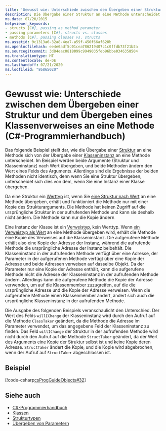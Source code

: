 ```yaml
---
title: 'Gewusst wie: Unterschiede zwischen dem Übergeben einer Struktur und dem Übergeben eines Klassenverweises an eine Methode – C#-Programmierhandbuch'
description: Die Übergabe einer Struktur an eine Methode unterscheidet sich von der Übergabe einer Klasseninstanz an eine Methode in C#. In diesem Beispiel werden die Struktur und die Klasseninstanz als Werte übergeben.
ms.date: 07/20/2015
helpviewer_keywords:
- structs [C#], passing as method parameter
- passing parameters [C#], structs vs. classes
- methods [C#], passing classes vs. structs
ms.assetid: 9c1313a6-32a8-4ea7-a59f-450f66af628b
ms.openlocfilehash: ee4e6adf5c01cea786219407c1c0ffdb73f21b2a
ms.sourcegitcommit: 3d84eac0818099c9949035feb96bbe0346358504
ms.translationtype: HT
ms.contentlocale: de-DE
ms.lasthandoff: 07/21/2020
ms.locfileid: "86865020"
---
```

# <a name="how-to-know-the-difference-between-passing-a-struct-and-passing-a-class-reference-to-a-method-c-programming-guide"></a>Gewusst wie: Unterschiede zwischen dem Übergeben einer Struktur und dem Übergeben eines Klassenverweises an eine Methode (C#-Programmierhandbuch)
Das folgende Beispiel stellt dar, wie die Übergabe einer [Struktur](../../language-reference/builtin-types/struct.md) an eine Methode sich von der Übergabe einer [Klasseninstanz](../../language-reference/keywords/class.md) an eine Methode unterscheidet. Im Beispiel werden beide Argumente (Struktur und Klasseninstanz) nach Wert übergeben, und beide Methoden ändern den Wert eines Felds des Arguments. Allerdings sind die Ergebnisse der beiden Methoden nicht identisch, denn wenn Sie eine Struktur übergeben, unterscheidet sich dies von dem, wenn Sie eine Instanz einer Klasse übergeben.  
  
 Da eine Struktur ein [Werttyp](../../language-reference/builtin-types/value-types.md) ist, wenn Sie [eine Struktur nach Wert](./passing-value-type-parameters.md) an eine Methode übergeben, erhält und funktioniert die Methode nur mit einer Kopie des Strukturarguments. Die Methode hat keinen Zugriff auf die ursprüngliche Struktur in der aufrufenden Methode und kann sie deshalb nicht ändern. Die Methode kann nur die Kopie ändern.  
  
 Eine Instanz der Klasse ist ein [Verweistyp](../../language-reference/keywords/reference-types.md), kein Werttyp. Wenn [ein Verweistyp als Wert](./passing-reference-type-parameters.md) an eine Methode übergeben wird, erhält die Methode eine Kopie des Verweises auf die Klasseninstanz. Die aufgerufene Methode erhält also eine Kopie der Adresse der Instanz, während die aufrufende Methode die ursprüngliche Adresse der Instanz beibehält. Die Klasseninstanz in der aufrufenden Methode verfügt über eine Adresse, der Parameter in der aufgerufenen Methode verfügt über eine Kopie der Adresse und beide Adressen verweisen auf dasselbe Objekt. Da der Parameter nur eine Kopie der Adresse enthält, kann die aufgerufene Methode nicht die Adresse der Klasseninstanz in der aufrufenden Methode ändern. Allerdings kann die aufgerufene Methode die Kopie der Adresse verwenden, um auf die Klassenmember zuzugreifen, auf die die ursprüngliche Adresse und die Kopie der Adresse verweisen. Wenn die aufgerufene Methode einen Klassenmember ändert, ändert sich auch die ursprüngliche Klasseninstanz in der aufrufenden Methode.  
  
 Die Ausgabe des folgenden Beispiels veranschaulicht den Unterschied. Der Wert des Felds `willIChange` der Klasseninstanz wird durch den Aufruf auf die Methode `ClassTaker` geändert, da die Methode die Adresse im Parameter verwendet, um das angegebene Feld der Klasseninstanz zu finden. Das Feld `willIChange` der Struktur in der aufrufenden Methode wird nicht durch den Aufruf auf die Methode `StructTaker` geändert, da der Wert des Arguments eine Kopie der Struktur selbst ist und keine Kopie deren Adresse. `StructTaker` ändert die Kopie, und die Kopie wird abgebrochen, wenn der Aufruf auf `StructTaker` abgeschlossen ist.  
  
## <a name="example"></a>Beispiel  
 [!code-csharp[csProgGuideObjects#32](~/samples/snippets/csharp/VS_Snippets_VBCSharp/csProgGuideObjects/CS/Objects.cs#32)]  
  
## <a name="see-also"></a>Siehe auch

- [C#-Programmierhandbuch](../index.md)
- [Klassen](./classes.md)
- [Strukturtypen](../../language-reference/builtin-types/struct.md)
- [Übergeben von Parametern](./passing-parameters.md)
